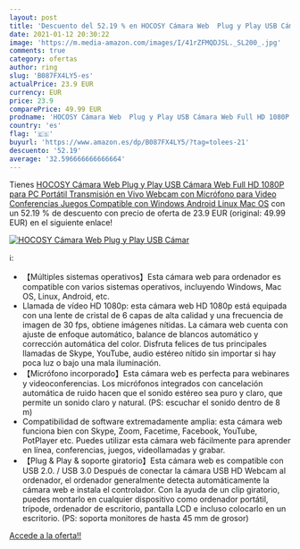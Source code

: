 ```yaml
---
layout: post
title: 'Descuento del 52.19 % en HOCOSY Cámara Web  Plug y Play USB Cámar'
date: 2021-01-12 20:30:22
image: 'https://m.media-amazon.com/images/I/41rZFMQDJSL._SL200_.jpg'
comments: true
category: ofertas
author: ring
slug: 'B087FX4LY5-es'
actualPrice: 23.9 EUR
currency: EUR
price: 23.9
comparePrice: 49.99 EUR
prodname: 'HOCOSY Cámara Web  Plug y Play USB Cámara Web Full HD 1080P para PC  Portátil  Transmisión en Vivo Webcam con Micrófono para Video Conferencias  Juegos  Compatible con Windows  Android  Linux Mac OS'
country: 'es'
flag: '🇪🇸'
buyurl: 'https://www.amazon.es/dp/B087FX4LY5/?tag=tolees-21'
descuento: '52.19'
average: '32.596666666666664'
---
```


Tienes [HOCOSY Cámara Web  Plug y Play USB Cámara Web Full HD 1080P para PC  Portátil  Transmisión en Vivo Webcam con Micrófono para Video Conferencias  Juegos  Compatible con Windows  Android  Linux Mac OS](https://www.amazon.es/dp/B087FX4LY5/?tag=tolees-21) con un 52.19 % de descuento con precio de oferta de 23.9 EUR (original: 49.99 EUR) en el siguiente enlace!

[![HOCOSY Cámara Web  Plug y Play USB Cámar](https://m.media-amazon.com/images/I/41rZFMQDJSL._SL200_.jpg)](https://www.amazon.es/dp/B087FX4LY5/?tag=tolees-21)

ℹ️:

- 【Múltiples sistemas operativos】Esta cámara web para ordenador es compatible con varios sistemas operativos, incluyendo Windows, Mac OS, Linux, Android, etc.
- Llamada de vídeo HD 1080p: esta cámara web HD 1080p está equipada con una lente de cristal de 6 capas de alta calidad y una frecuencia de imagen de 30 fps, obtiene imágenes nítidas. La cámara web cuenta con ajuste de enfoque automático, balance de blancos automático y corrección automática del color. Disfruta felices de tus principales llamadas de Skype, YouTube, audio estéreo nítido sin importar si hay poca luz o bajo una mala iluminación.
- 【Micrófono incorporado】Esta cámara web es perfecta para webinares y videoconferencias. Los micrófonos integrados con cancelación automática de ruido hacen que el sonido estéreo sea puro y claro, que permite un sonido claro y natural. (PS: escuchar el sonido dentro de 8 m)
- Compatibilidad de software extremadamente amplia: esta cámara web funciona bien con Skype, Zoom, Facetime, Facebook, YouTube, PotPlayer etc. Puedes utilizar esta cámara web fácilmente para aprender en línea, conferencias, juegos, videollamadas y grabar.
- 【Plug & Play & soporte giratorio】Esta cámara web es compatible con USB 2.0. / USB 3.0 Después de conectar la cámara USB HD Webcam al ordenador, el ordenador generalmente detecta automáticamente la cámara web e instala el controlador. Con la ayuda de un clip giratorio, puedes montarlo en cualquier dispositivo como ordenador portátil, trípode, ordenador de escritorio, pantalla LCD e incluso colocarlo en un escritorio. (PS: soporta monitores de hasta 45 mm de grosor)

[Accede a la oferta!!](https://www.amazon.es/dp/B087FX4LY5/?tag=tolees-21)
